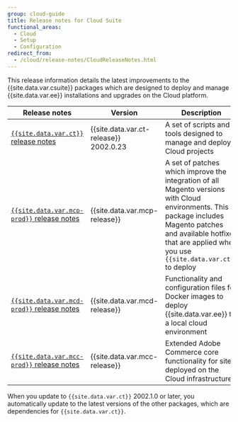 ```yaml
---
group: cloud-guide
title: Release notes for Cloud Suite
functional_areas:
  - Cloud
  - Setup
  - Configuration
redirect_from:
  - /cloud/release-notes/CloudReleaseNotes.html
---
```


This release information details the latest improvements to the {{site.data.var.csuite}} packages which are designed to deploy and manage {{site.data.var.ee}} installations and upgrades on the Cloud platform.

| Release notes                                | Version                                    | Description                                                                                                                                                                                                                 | Package source                                      |
| -------------------------------------------- | ------------------------------------------ | --------------------------------------------------------------------------------------------------------------------------------------------------------------------------------------------------------------------------- | --------------------------------------------------- |
| [`{{site.data.var.ct}}` release notes]       | {{site.data.var.ct-release}}<br/>2002.0.23 | A set of scripts and tools designed to manage and deploy Cloud projects                                                                                                                                                     | [{{site.data.var.ct}}][ece package]                 |
| [`{{site.data.var.mcp-prod}}` release notes] | {{site.data.var.mcp-release}}              | A set of patches which improve the integration of all Magento versions with Cloud environments. This package includes Magento patches and available hotfixes that are applied when you use `{{site.data.var.ct}}` to deploy | [{{site.data.var.mcp-package}}][Patches package]    |
| [`{{site.data.var.mcd-prod}}` release notes] | {{site.data.var.mcd-release}}              | Functionality and configuration files for Docker images to deploy {{site.data.var.ee}} to a local cloud environment                                                                                                             | [{{site.data.var.mcd-package}}][Docker package]     |
| [`{{site.data.var.mcc-prod}}` release notes] | {{site.data.var.mcc-release}}              | Extended Adobe Commerce core functionality for sites deployed on the Cloud infrastructure                                                                                                                                       | [{{site.data.var.mcc-package}}][Components package] |

When you update to `{{site.data.var.ct}}` 2002.1.0 or later, you automatically update to the latest versions of the other packages, which are dependencies for `{{site.data.var.ct}}`.

<!--Link definitions-->
[`{{site.data.var.ct}}` release notes]: {{site.baseurl}}/cloud/release-notes/ece-release-notes.html
[`{{site.data.var.mcc-prod}}` release notes]: {{site.baseurl}}/cloud/release-notes/mcc-release-notes.html
[`{{site.data.var.mcd-prod}}` release notes]: {{site.baseurl}}/cloud/release-notes/mcd-release-notes.html
[`{{site.data.var.mcp-prod}}` release notes]: {{site.baseurl}}/cloud/release-notes/mcp-release-notes.html
[ece package]: https://github.com/magento/ece-tools/tree/2002.1
[Docker package]: https://github.com/magento/magento-cloud-docker/tree/1.0
[Components package]: https://github.com/magento/magento-cloud-components/tree/1.0.2
[Patches package]: https://github.com/magento/magento-cloud-patches/tree/1.0.1
